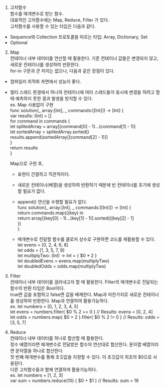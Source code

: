 1. 고차함수  
함수를 매개변수로 받는 함수.  
대표적인 고차함수에는 Map, Reduce, Filter 가 있다.  
고차함수를 사용할 수 있는 타입은 다음과 같다.  
- Sequence와 Collection 프로토콜을 따르는 타입: Array, Dictionary, Set  
- Optional  

2. Map  
컨테이너 내부 데이터를 연산할 때 활용한다. 기존 컨테이너 값들은 변경되지 않고, 새로운 컨테이너를 생성하여 반환한다.  
for-in 구문과 큰 차이는 없으나, 다음과 같은 장점이 있다.  
- 컴파일러 최적화 측면에서 성능이 좋다.  
- 멀티 스레드 환경에서 하나의 컨테이너에 여러 스레드들이 동시에 변경을 하려고 할 때 예측하지 못한 결과 발생을 방지할 수 있다.  
ex. Map 사용없이 구현  
	func solution(_ array:[Int], _ commands:[[Int]]) -> [Int] {  
    	var results: [Int] = []  
    	for command in commands {  
        	let splitedArray = array[(command[0] - 1)...(command[1] - 1)]  
        	let sortedArray = splitedArray.sorted()  
        	results.append(sortedArray[(command[2] - 1)])  
    	}  
    	return results  
	}  

	Map으로 구현 후,  
	- 표현이 간결하고 직관적이다.  
	- 새로운 컨테이너(배열)을 생성하여 반환하기 때문에 빈 컨테이너를 초기에 생성할 필요가 없다.  
	- append() 연산을 수행할 필요가 없다.  
	func solution(_ array:[Int], _ commands:[[Int]]) -> [Int] {  
        return commands.map({(key) in  
            return array[(key[0] - 1)...(key[1] - 1)].sorted()[key[2] - 1]  
        })  
    }  
  
    - 매개변수로 전달할 함수를 클로저 상수로 구현하면 코드를 재활용할 수 있다.  
    let evens = [0, 2, 4, 6, 8]  
	let odds = [1, 3, 5, 7, 9]  
	let multiplyTwo: (Int) -> Int = { $0 * 2 }  
	let doubledEvens = evens.map(multiplyTwo)  
	let doubledOdds = odds.map(multiplyTwo)  
  
3. Filter  
컨테이너 내부 데이터를 걸러내고자 할 때 활용한다. Filter의 매개변수로 전달되는 함수의 반환 타입은 Bool이다.  
true면 값을 포함하고 false면 값을 배제한다. Map과 마찬가지로 새로운 컨테이너를 생성하여 반환한다.
Map과 연결하여 활용가능하다.  
ex. let numbers = [0, 1, 2, 3, 4, 5]  
	let evens = numbers.filter{ $0 % 2 == 0 } // Results: evens = [0, 2, 4]  
	let odds = numbers.map{ $0 + 2 }.filter{ $0 % 2 != 0 } // Results: odds = [3, 5, 7]  
  
4. Reduce  
컨테이너 내부 데이터를 하나로 합산할 때 활용한다.  
정수 배열이라면 매개변수로 전달받은 함수의 연산대로 합산한다. 문자열 배열이라면 문자열을 하나로 합산한다.  
첫 번째 매개변수를 통해 초깃값을 지정할 수 있다. 이 초깃값이 최초의 $0으로 사용된다.  
다른 고차함수들과 함께 연결하여 활용가능하다.  
ex. let numbers = [1, 2, 3]  
	var sum = numbers.reduce(10) { $0 + $1 } // Results: sum = 16  
